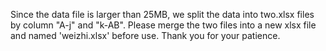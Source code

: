 Since the data file is larger than 25MB, 
we split the data into two.xlsx files by column "A-j" and "k-AB". 
Please merge the two files into a new xlsx file and named 'weizhi.xlsx' before use. Thank you for your patience.
